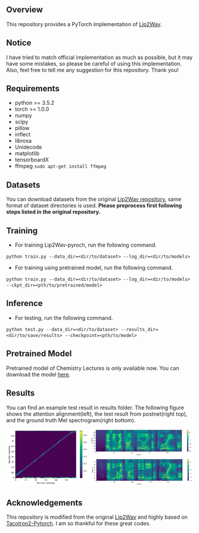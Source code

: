 ## Overview
This repository provides a PyTorch implementation of [Lip2Wav](https://openaccess.thecvf.com/content_CVPR_2020/papers/Prajwal_Learning_Individual_Speaking_Styles_for_Accurate_Lip_to_Speech_Synthesis_CVPR_2020_paper.pdf).  

## Notice
I have tried to match official implementation as much as possible, but it may have some mistakes, so please be careful of using this implementation. Also, feel free to tell me any suggestion for this repository. Thank you!


## Requirements
* python >= 3.5.2
* torch >= 1.0.0
* numpy
* scipy
* pillow
* inflect
* librosa
* Unidecode
* matplotlib
* tensorboardX
* ffmpeg  <code>sudo apt-get install ffmpeg</code>


## Datasets
You can download datasets from the original [Lip2Wav repository](https://openaccess.thecvf.com/content_CVPR_2020/papers/Prajwal_Learning_Individual_Speaking_Styles_for_Accurate_Lip_to_Speech_Synthesis_CVPR_2020_paper.pd), same format of dataset directories is used. **Please preprocess first following steps listed in the original repository.**


## Training
* For training Lip2Wav-pyroch, run the following command.
```
python train.py --data_dir=<dir/to/dataset> --log_dir=<dir/to/models>
```
* For training using pretrained model, run the following command.
```
python train.py --data_dir=<dir/to/dataset> --log_dir=<dir/to/models> --ckpt_dir=<pth/to/pretrained/model>
```
  
## Inference
* For testing, run the following command.
```
python test.py --data_dir=<dir/to/dataset> --results_dir=<dir/to/save/results> --checkpoint=<pth/to/model>
```


## Pretrained Model
Pretrained model of Chemistry Lectures is only available now. You can download the model [here](https://www.dropbox.com/sh/p6ljz9knhegxudl/AAAe63m0mpOZjUDbXbmkKROla?dl=0).


## Results
You can find an example test result in results folder. The following figure shows the attention alignment(left), the test result from postnet(right top), and the ground truth Mel spectrogram(right bottom).

![image](results/tmp.png)



## Acknowledgements
This repository is modified from the original [Lip2Wav](https://github.com/Rudrabha/Lip2Wav) and highly based on [Tacotron2-Pytorch](https://github.com/BogiHsu/Tacotron2-PyTorch). I am so thankful for these great codes. 

